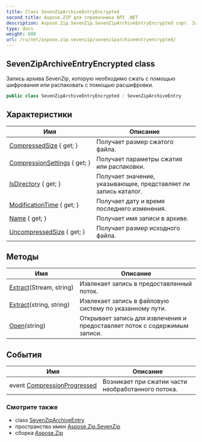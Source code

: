 ```yaml
---
title: Class SevenZipArchiveEntryEncrypted
second_title: Aspose.ZIP для справочника API .NET
description: Aspose.Zip.SevenZip.SevenZipArchiveEntryEncrypted сорт. Запись архива SevenZip которую необходимо сжать с помощью шифрования или распаковать с помощью расшифровки.
type: docs
weight: 680
url: /ru/net/aspose.zip.sevenzip/sevenziparchiveentryencrypted/
---
```

## SevenZipArchiveEntryEncrypted class

Запись архива SevenZip, которую необходимо сжать с помощью шифрования или распаковать с помощью расшифровки.

```csharp
public class SevenZipArchiveEntryEncrypted : SevenZipArchiveEntry
```

## Характеристики

| Имя | Описание |
| --- | --- |
| [CompressedSize](../../aspose.zip.sevenzip/sevenziparchiveentry/compressedsize/) { get; } | Получает размер сжатого файла. |
| [CompressionSettings](../../aspose.zip.sevenzip/sevenziparchiveentry/compressionsettings/) { get; } | Получает параметры сжатия или распаковки. |
| [IsDirectory](../../aspose.zip.sevenzip/sevenziparchiveentry/isdirectory/) { get; } | Получает значение, указывающее, представляет ли запись каталог. |
| [ModificationTime](../../aspose.zip.sevenzip/sevenziparchiveentry/modificationtime/) { get; } | Получает дату и время последнего изменения. |
| [Name](../../aspose.zip.sevenzip/sevenziparchiveentry/name/) { get; } | Получает имя записи в архиве. |
| [UncompressedSize](../../aspose.zip.sevenzip/sevenziparchiveentry/uncompressedsize/) { get; } | Получает размер исходного файла. |

## Методы

| Имя | Описание |
| --- | --- |
| [Extract](../../aspose.zip.sevenzip/sevenziparchiveentry/extract/)(Stream, string) | Извлекает запись в предоставленный поток. |
| [Extract](../../aspose.zip.sevenzip/sevenziparchiveentry/extract/)(string, string) | Извлекает запись в файловую систему по указанному пути. |
| [Open](../../aspose.zip.sevenzip/sevenziparchiveentry/open/)(string) | Открывает запись для извлечения и предоставляет поток с содержимым записи. |

## События

| Имя | Описание |
| --- | --- |
| event [CompressionProgressed](../../aspose.zip.sevenzip/sevenziparchiveentry/compressionprogressed/) | Возникает при сжатии части необработанного потока. |

### Смотрите также

* class [SevenZipArchiveEntry](../sevenziparchiveentry/)
* пространство имен [Aspose.Zip.SevenZip](../../aspose.zip.sevenzip/)
* сборка [Aspose.Zip](../../)


